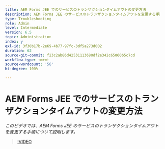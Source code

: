 ```yaml
---
title: AEM Forms JEE でのサービスのトランザクションタイムアウトの変更方法
description: AEM Forms JEE のサービスのトランザクションタイムアウトを変更する手順
type: Troubleshooting
role: Admin
level: Intermediate
version: 6.5
topic: Administration
index: y
exl-id: 3f30b17b-2e69-4b77-97fc-3df5a273d002
duration: 62
source-git-commit: f23c2ab86d42531113690df2e342c65060b5c7cd
workflow-type: tm+mt
source-wordcount: '56'
ht-degree: 100%

---
```


# AEM Forms JEE でのサービスのトランザクションタイムアウトの変更方法

*このビデオでは、AEM Forms JEE のサービスのトランザクションタイムアウトを変更する手順について説明します。*

>[!VIDEO](https://video.tv.adobe.com/v/335495?quality=12&learn=on)

